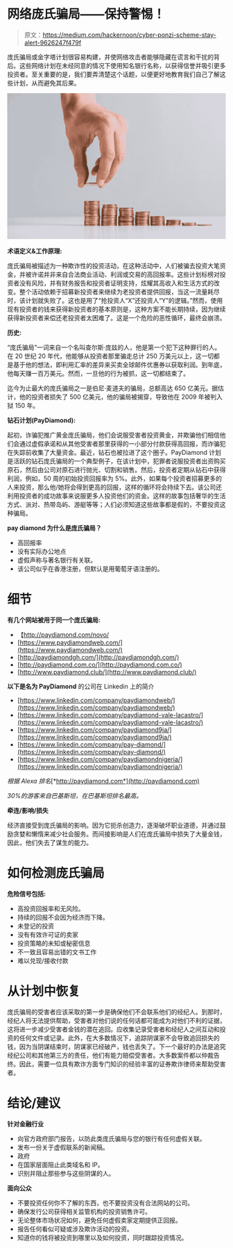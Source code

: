 # 网络庞氏骗局——保持警惕！

> 原文：<https://medium.com/hackernoon/cyber-ponzi-scheme-stay-alert-9626247f479f>

庞氏骗局或金字塔计划很容易构建，并使网络攻击者能够隐藏在谎言和干扰的背后。这些网络计划在未经同意的情况下使用知名银行名称，以获得信誉并吸引更多投资者。至关重要的是，我们要弄清楚这个话题，以便更好地教育我们自己了解这些计划，从而避免其后果。

![](img/f4f162292c75799b26204d02c2f6c0e6.png)

**术语定义&工作原理:**

庞氏骗局被描述为一种欺诈性的投资活动，在这种活动中，人们被骗去投资大笔资金，并被许诺并非来自合法商业活动、利润或交易的高回报率。这些计划标榜对投资者没有风险，并有财务报告和投资者证明支持，炫耀其高收入和生活方式的改变。整个活动依赖于招募新投资者来继续为老投资者提供回报，当这一流量耗尽时，该计划就失败了。这也是用了“抢投资人“X”还投资人“Y”的逻辑。”然而，使用现有投资者的钱来获得新投资者的基本原则是，这种方案不能长期持续，因为继续获得新投资者来偿还老投资者太困难了。这是一个危险的恶性循环，最终会崩溃。

**历史:**

“庞氏骗局”一词来自一个名叫查尔斯·庞兹的人，他是第一个犯下这种罪行的人。在 20 世纪 20 年代，他能够从投资者那里骗走总计 250 万美元以上，这一切都是基于他的想法，即利用汇率的差异来买卖全球邮件优惠券以获取利润。到年底，他每天赚一百万美元。然而，一旦他的行为被抓，这一切都结束了。

迄今为止最大的庞氏骗局之一是伯尼·麦道夫的骗局，总额高达 650 亿美元。据估计，他的投资者损失了 500 亿美元，他的骗局被揭穿，导致他在 2009 年被判入狱 150 年。

**钻石计划(PayDiamond):**

起初，诈骗犯推广黄金庞氏骗局，他们会说服受害者投资黄金，并欺骗他们相信他们会通过虚假承诺和从其他受害者那里获得的一小部分付款获得高回报，而诈骗犯在失踪前收集了大量资金。最近，钻石也被拉进了这个圈子。PayDiamond 计划是活跃的钻石庞氏骗局的一个典型例子，在该计划中，犯罪者说服投资者出资购买原石，然后由公司对原石进行抛光、切割和销售。然后，投资者定期从钻石中获得利润，例如，50 周的初始投资回报率为 5%。此外，如果每个投资者招募更多的人来投资，那么他/她将会得到更高的回报，这样的循环将会持续下去。该公司还利用投资者的成功故事来说服更多人投资他们的资金。这样的故事包括奢华的生活方式、派对、热带岛屿、游艇等等；人们必须知道这些故事都是假的，不要投资这种骗局。

**pay diamond 为什么是庞氏骗局？**

*   高回报率
*   没有实际办公地点
*   虚假声称与著名银行有关联。
*   该公司似乎在香港注册，但默认是用葡萄牙语注册的。

# 细节

**有几个网站被用于同一个庞氏骗局:**

*   【http://paydiamond.com/novo/ 
*   [https://www.paydiamondweb.com/](https://www.paydiamondweb.com/)
*   [http://paydiamondgh.com/](http://paydiamondgh.com/)
*   [http://paydiamond.com.co/](http://paydiamond.com.co/)
*   [http://www.paydiamond.club/](http://www.paydiamond.club/)

**以下是名为 PayDiamond** 的公司在 Linkedin 上的简介

*   [https://www.linkedin.com/company/paydiamondweb/](https://www.linkedin.com/company/paydiamondweb/)
*   [https://www.linkedin.com/company/paydiamond-vale-lacastro/](https://www.linkedin.com/company/paydiamond-vale-lacastro/)
*   [https://www.linkedin.com/company/paydiamond9ja/](https://www.linkedin.com/company/paydiamond9ja/)
*   [https://www.linkedin.com/company/pay-diamond/](https://www.linkedin.com/company/pay-diamond/)
*   [https://www.linkedin.com/company/paydiamondnigeria/](https://www.linkedin.com/company/paydiamondnigeria/)

*根据 Alexa 排名*[*http://paydiamond.com*](http://paydiamond.com)

*30%的游客来自巴基斯坦，在巴基斯坦排名最高。*

**牵连/影响/损失**

经济直接受到庞氏骗局的影响。因为它扼杀创造力，逐渐破坏职业道德，并通过鼓励贪婪和懒惰来减少社会服务。而间接影响是人们在庞氏骗局中损失了大量金钱，因此，他们失去了谋生的能力。

# 如何检测庞氏骗局

**危险信号包括:**

*   高投资回报率和无风险。
*   持续的回报不会因为经济而下降。
*   未登记的投资
*   没有有效许可证的卖家
*   投资策略的未知或秘密信息
*   不一致且容易出错的文书工作
*   难以兑现/接收付款

# 从计划中恢复

庞氏骗局的受害者应该采取的第一步是确保他们不会联系他们的经纪人。到那时，经纪人将无法提供帮助，受害者对他们说的任何话都可能成为对他们不利的证据，这将进一步减少受害者金钱的潜在追回。应收集记录受害者和经纪人之间互动和投资的任何文件或记录。此外，在大多数情况下，追踪阴谋家不会导致追回损失的钱，因为当阴谋结束时，阴谋家已经破产，钱也丢失了。下一个最好的办法是追究经纪公司和其他第三方的责任，他们有能力赔偿受害者。大多数案件都以仲裁告终。因此，需要一位具有欺诈方面专门知识的经验丰富的证券欺诈律师来帮助受害者。

# 结论/建议

**针对金融行业**

*   向官方政府部门报告，以防此类庞氏骗局与您的银行有任何虚假关联。
*   发布一份关于虚假联系的新闻稿。
*   政府
*   在国家层面阻止此类域名和 IP。
*   识别并阻止那些参与这些阴谋的人。

**面向公众**

*   不要投资任何你不了解的东西，也不要投资没有合法网站的公司。
*   确保发行公司获得相关监管机构的投资销售许可。
*   无论整体市场状况如何，避免任何虚假卖家定期提供正回报。
*   报告任何看似可疑或涉及欺诈活动的投资。
*   知道你的钱将被投资到哪里以及如何投资，同时跟踪投资情况。